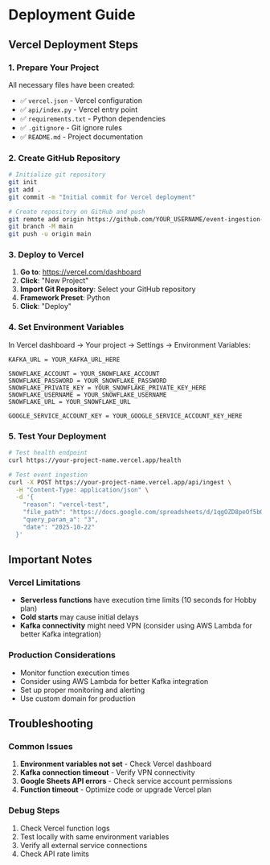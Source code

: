 # Deployment Guide

## Vercel Deployment Steps

### 1. Prepare Your Project
All necessary files have been created:
- ✅ `vercel.json` - Vercel configuration
- ✅ `api/index.py` - Vercel entry point
- ✅ `requirements.txt` - Python dependencies
- ✅ `.gitignore` - Git ignore rules
- ✅ `README.md` - Project documentation

### 2. Create GitHub Repository

```bash
# Initialize git repository
git init
git add .
git commit -m "Initial commit for Vercel deployment"

# Create repository on GitHub and push
git remote add origin https://github.com/YOUR_USERNAME/event-ingestion-api.git
git branch -M main
git push -u origin main
```

### 3. Deploy to Vercel

1. **Go to**: https://vercel.com/dashboard
2. **Click**: "New Project"
3. **Import Git Repository**: Select your GitHub repository
4. **Framework Preset**: Python
5. **Click**: "Deploy"

### 4. Set Environment Variables

In Vercel dashboard → Your project → Settings → Environment Variables:

```
KAFKA_URL = YOUR_KAFKA_URL_HERE

SNOWFLAKE_ACCOUNT = YOUR_SNOWFLAKE_ACCOUNT
SNOWFLAKE_PASSWORD = YOUR_SNOWFLAKE_PASSWORD
SNOWFLAKE_PRIVATE_KEY = YOUR_SNOWFLAKE_PRIVATE_KEY_HERE
SNOWFLAKE_USERNAME = YOUR_SNOWFLAKE_USERNAME
SNOWFLAKE_URL = YOUR_SNOWFLAKE_URL

GOOGLE_SERVICE_ACCOUNT_KEY = YOUR_GOOGLE_SERVICE_ACCOUNT_KEY_HERE
```

### 5. Test Your Deployment

```bash
# Test health endpoint
curl https://your-project-name.vercel.app/health

# Test event ingestion
curl -X POST https://your-project-name.vercel.app/api/ingest \
  -H "Content-Type: application/json" \
  -d '{
    "reason": "vercel-test",
    "file_path": "https://docs.google.com/spreadsheets/d/1qgOZD8peOf5bOMR6fTJ4Dhx3CNtRp8pXSapKQYXwPR4/edit?gid=0#gid=0",
    "query_param_a": "3",
    "date": "2025-10-22"
  }'
```

## Important Notes

### Vercel Limitations
- **Serverless functions** have execution time limits (10 seconds for Hobby plan)
- **Cold starts** may cause initial delays
- **Kafka connectivity** might need VPN (consider using AWS Lambda for better Kafka integration)

### Production Considerations
- Monitor function execution times
- Consider using AWS Lambda for better Kafka integration
- Set up proper monitoring and alerting
- Use custom domain for production

## Troubleshooting

### Common Issues
1. **Environment variables not set** - Check Vercel dashboard
2. **Kafka connection timeout** - Verify VPN connectivity
3. **Google Sheets API errors** - Check service account permissions
4. **Function timeout** - Optimize code or upgrade Vercel plan

### Debug Steps
1. Check Vercel function logs
2. Test locally with same environment variables
3. Verify all external service connections
4. Check API rate limits
